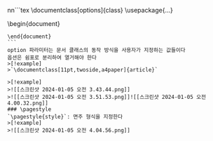 nn```tex
\documentclass[options]{class}
\usepackage{...}

\begin{document}
~~~
\end{document}
```
option 파라미터는 문서 클래스의 동작 방식을 사용자가 지정하는 값들이다
옵션은 쉼표로 분리하여 열거해야 한다
>[!example]
>`\documentclass[11pt,twoside,a4paper]{article}`

>[!example]
>![[스크린샷 2024-01-05 오전 3.43.44.png]]
>![[스크린샷 2024-01-05 오전 3.51.53.png]]![[스크린샷 2024-01-05 오전 4.00.32.png]]
### \pagestyle
`\pagestyle{style}`: 면주 형식을 지정한다
>[!example]
>![[스크린샷 2024-01-05 오전 4.04.56.png]]
